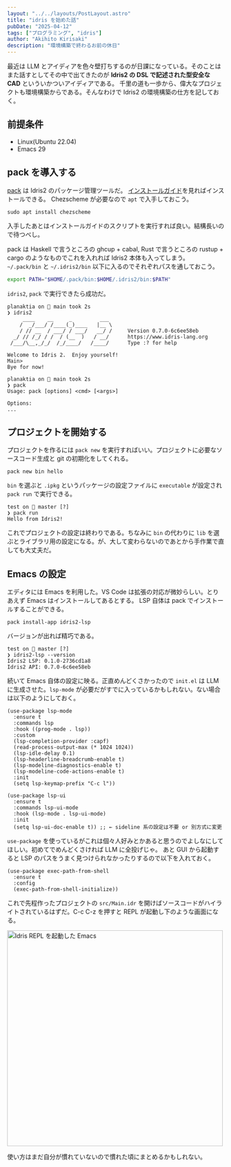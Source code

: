```yaml
---
layout: "../../layouts/PostLayout.astro"
title: "idris を始めた話"
pubDate: "2025-04-12"
tags: ["プログラミング", "idris"]
author: "Akihito Kirisaki"
description: "環境構築で終わるお前の休日"
---
```


最近は LLM とアイディアを色々壁打ちするのが日課になっている。そのことはまた話すとしてその中で出てきたのが **Idris2 の DSL で記述された型安全な CAD** といういかついアイディアである。
千里の道も一歩から、偉大なプロジェクトも環境構築からである。そんなわけで Idris2 の環境構築の仕方を記しておく。

## 前提条件

- Linux(Ubuntu 22.04)
- Emacs 29

## pack を導入する

[pack](https://github.com/stefan-hoeck/idris2-pack) は Idris2 のパッケージ管理ツールだ。
[インストールガイド](https://github.com/stefan-hoeck/idris2-pack/blob/main/INSTALL.md)を見ればインストールできる。
Chezscheme が必要なので `apt` で入手しておこう。

```console
sudo apt install chezscheme
```

入手したあとはインストールガイドのスクリプトを実行すれば良い。結構長いので待つべし。

pack は Haskell で言うところの ghcup + cabal, Rust で言うところの rustup + cargo のようなものでこれを入れれば Idris2 本体も入ってしまう。
`~/.pack/bin` と `~/.idris2/bin` 以下に入るのでそれぞれパスを通しておこう。

```bash
export PATH="$HOME/.pack/bin:$HOME/.idris2/bin:$PATH"
```

`idris2`, `pack` で実行できたら成功だ。

```console
planaktia on  main took 2s 
❯ idris2
     ____    __     _         ___
    /  _/___/ /____(_)____   |__ \
    / // __  / ___/ / ___/   __/ /     Version 0.7.0-6c6ee58eb
  _/ // /_/ / /  / (__  )   / __/      https://www.idris-lang.org
 /___/\__,_/_/  /_/____/   /____/      Type :? for help

Welcome to Idris 2.  Enjoy yourself!
Main> 
Bye for now!

planaktia on  main took 2s 
❯ pack
Usage: pack [options] <cmd> [<args>]

Options:
...
```

## プロジェクトを開始する

プロジェクトを作るには `pack new` を実行すればいい。プロジェクトに必要なソースコード生成と git の初期化をしてくれる。

```console
pack new bin hello
```

 `bin` を選ぶと `.ipkg` というパッケージの設定ファイルに `executable` が設定され `pack run` で実行できる。

 ```console
 test on  master [?] 
❯ pack run
Hello from Idris2!
```

これでプロジェクトの設定は終わりである。ちなみに `bin` の代わりに `lib` を選ぶとライブラリ用の設定になる。が、大して変わらないのであとから手作業で直しても大丈夫だ。

## Emacs の設定

エディタには Emacs を利用した。VS Code は拡張の対応が微妙らしい。とりあえず Emacs はインストールしてあるとする。
LSP 自体は pack でインストールすることができる。

```console
pack install-app idris2-lsp
```

バージョンが出れば精巧である。

```console
test on  master [?] 
❯ idris2-lsp --version
Idris2 LSP: 0.1.0-2736cd1a8
Idris2 API: 0.7.0-6c6ee58eb
```

続いて Emacs 自体の設定に映る。正直めんどくさかったので `init.el` は LLM に生成させた。`lsp-mode` が必要だがすでに入っているかもしれない。ない場合は以下のようにしておく。

```elisp
(use-package lsp-mode
  :ensure t
  :commands lsp
  :hook ((prog-mode . lsp))
  :custom
  (lsp-completion-provider :capf)
  (read-process-output-max (* 1024 1024))
  (lsp-idle-delay 0.1)
  (lsp-headerline-breadcrumb-enable t)
  (lsp-modeline-diagnostics-enable t)
  (lsp-modeline-code-actions-enable t)
  :init
  (setq lsp-keymap-prefix "C-c l"))

(use-package lsp-ui
  :ensure t
  :commands lsp-ui-mode
  :hook (lsp-mode . lsp-ui-mode)
  :init
  (setq lsp-ui-doc-enable t)) ;; ← sideline 系の設定は不要 or 別方式に変更
```

`use-package` を使っているがこれは個々人好みとかあると思うのでよしなにしてほしい。初めてでめんどくさければ LLM に全投げじゃ。
あと GUI から起動すると LSP のパスをうまく見つけられなかったりするので以下を入れておく。

```elisp
(use-package exec-path-from-shell
  :ensure t
  :config
  (exec-path-from-shell-initialize))
```

これで先程作ったプロジェクトの `src/Main.idr` を開けばソースコードがハイライトされているはずだ。C-c C-z を押すと REPL が起動し下のような画面になる。

<img src="https://res.cloudinary.com/pravda/image/upload/v1744454879/20250412-idris.png" alt="Idris REPL を起動した Emacs" width=500 />

使い方はまだ自分が慣れていないので慣れた頃にまとめるかもしれない。